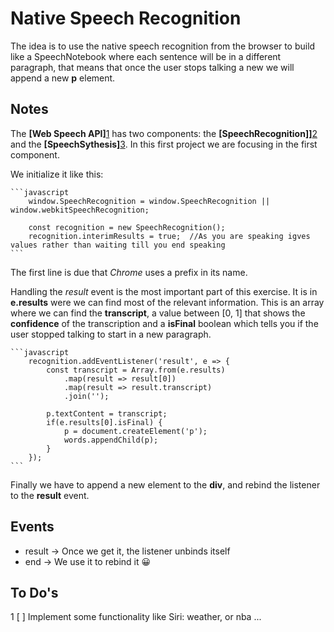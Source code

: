 # Native Speech Recognition

The idea is to use the native speech recognition from the browser to build like a SpeechNotebook where each sentence will be in a different paragraph, that means that once 
the user stops talking a new we will append a new **p** element. 


## Notes
The **[Web Speech API]**[1] has two components: the **[SpeechRecognition]]**[2] and the **[SpeechSythesis]**[3]. In this first project we are focusing in the first component.

We initialize it like this:

    ```javascript
        window.SpeechRecognition = window.SpeechRecognition || window.webkitSpeechRecognition;

        const recognition = new SpeechRecognition();
        recognition.interimResults = true;  //As you are speaking igves values rather than waiting till you end speaking
    ```
    
The first line is due that *Chrome* uses a prefix in its name.

Handling the *result* event is the most important part of this exercise. It is in **e.results** were we can find most of the relevant information. This is an array 
where we can find the **transcript**, a value between [0, 1] that shows the **confidence** of the transcription and a **isFinal** boolean which tells you if the user stopped
talking to start in a new paragraph.

    ```javascript
        recognition.addEventListener('result', e => {
            const transcript = Array.from(e.results)
                .map(result => result[0])
                .map(result => result.transcript)
                .join('');

            p.textContent = transcript;
            if(e.results[0].isFinal) {
                p = document.createElement('p');
                words.appendChild(p);
            }
        });
    ```

Finally we have to append a new element to the **div**, and rebind the listener to the **result** event.



## Events
* result -> Once we get it, the listener unbinds itself
* end -> We use it to rebind it 😀

## To Do's
1 [ ] Implement some functionality like Siri: weather, or nba ...

[1]:https://developer.mozilla.org/en-US/docs/Web/API/Web_Speech_API
[2]:https://developer.mozilla.org/en-US/docs/Web/API/SpeechRecognition
[3]:https://developer.mozilla.org/en-US/docs/Web/API/SpeechSynthesis